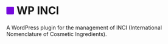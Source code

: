 # ![WP Plugin](admin/images/menu.png "WordPress Plugin") WP INCI
A WordPress plugin for the management of INCI (International Nomenclature of Cosmetic Ingredients).